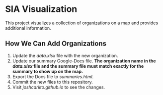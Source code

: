# SIA Visualization

This project visualizes a collection of organizations on a map and provides additional information.

## How We Can Add Organizations

1. Update the *data.xlsx* file with the new organization.
1. Update our summary Google-Docs file. **The organization name in the _data.xlsx_ file and the summary file must match exactly for the summary to show up on the map.**
1. Export the Docs file to *summaries.html*.
1. Commit the new files to this repository.
1. Visit *joshcarlito.github.io* to see the changes.
